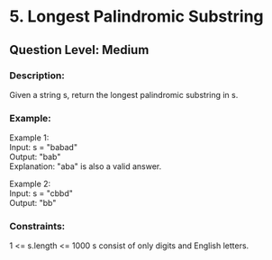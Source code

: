 # 5. Longest Palindromic Substring
## Question Level: Medium
### Description:
Given a string s, return the longest palindromic substring in s.

### Example:
Example 1:<br>
Input: s = "babad"<br>
Output: "bab"<br>
Explanation: "aba" is also a valid answer.<br>

Example 2:<br>
Input: s = "cbbd"<br>
Output: "bb"<br>

### Constraints:
1 <= s.length <= 1000
s consist of only digits and English letters.
